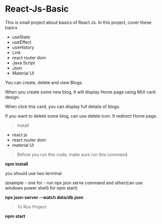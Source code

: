 # React-Js-Basic 


This is small project about basics of React Js. 
In this project, cover these topics

- useState
- useEffect
- useHistory
- Link
- react router dom
- Java Script
- Json
- Material UI


You can create, delete and view Blogs. 

When you create some new blog, It will display Home page using MUI card design.

When click this card, you can display full details of blogs.

If you want to delete some blog, can use delete icon. It redirect Home page.


>install

- react js
- react router dom
- material UI


>Before you run this code, make sure run this command.

**npm install**

you should use two terminal

(example - one for - run npx json serve command and other(can use windows power shell) for npm start)

**npx json-server --watch data/db.json**

>To Run Project

**npm start**

